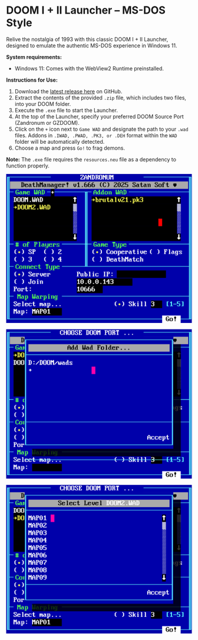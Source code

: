 # DOOM I + II Launcher – MS-DOS Style

Relive the nostalgia of 1993 with this classic DOOM I + II Launcher, designed to emulate the authentic MS-DOS experience in Windows 11.

**System requirements:**<br>
- Windows 11: Comes with the WebView2 Runtime preinstalled.

**Instructions for Use:**

1. Download the [latest release here](https://github.com/schnalz-digital/deathmanager/releases/latest) on GitHub.
2. Extract the contents of the provided `.zip` file, which includes two files, into your DOOM folder.
3. Execute the `.exe` file to start the Launcher.
4. At the top of the Launcher, specify your preferred DOOM Source Port (Zandronum or GZDOOM).
5. Click on the `+` icon next to `Game WAD` and designate the path to your `.wad` files. Addons in `.IWAD, .PWAD, .PK3, or .DEH` format within the `WAD` folder will be automatically detected.
6. Choose a map and press `Go!` to frag demons.

**Note:** The `.exe` file requires the `resources.neu` file as a dependency to function properly.

![DeathLauncher - UI](https://raw.githubusercontent.com/schnalz-digital/deathmanager/refs/heads/main/screenshot1.png)


![DeathLauncher - Adding WADs folder](https://raw.githubusercontent.com/schnalz-digital/deathmanager/refs/heads/main/screenshot2.png)


![DeathLauncher - Choosing a Map](https://raw.githubusercontent.com/schnalz-digital/deathmanager/refs/heads/main/screenshot3.png)
